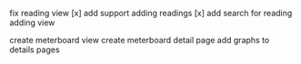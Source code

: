 fix reading view [x]
add support adding readings [x]
add search for reading adding view

create meterboard view
create meterboard detail page
add graphs to details pages